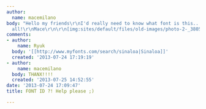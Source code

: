```yaml
---
author:
  name: macemilano
body: "Hello my friends\r\nI'd really need to know what font is this...\r\nThank You
  all!\r\nMace\r\n\r\n[img:sites/default/files/old-images/photo-2-_3805.jpg]"
comments:
- author:
    name: Ryuk
  body: '[[http://www.myfonts.com/search/sinaloa|Sinaloa]]'
  created: '2013-07-24 17:19:19'
- author:
    name: macemilano
  body: THANX!!!!
  created: '2013-07-25 14:52:55'
date: '2013-07-24 17:09:47'
title: FONT ID ?! Help please ;)

---
```

